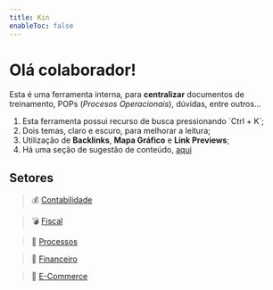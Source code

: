 ```yaml
---
title: Kin
enableToc: false
---
```


# Olá colaborador!

Esta é uma ferramenta interna, para **centralizar** documentos de treinamento, POPs (*Procesos Operacionais*), dúvidas, entre outros... 

1. Esta ferramenta possui recurso de busca pressionando ´Ctrl + K´; 
2. Dois temas, claro e escuro, para melhorar a leitura;
3. Utilização de **Backlinks**, **Mapa Gráfico** e **Link Previews**;
4. Há uma seção de sugestão de conteúdo, [aqui](notes/suggestion.md)

## Setores
> 💰 [Contabilidade](notes/accounting.md)

> 💣 [Fiscal](notes/irs.md)

> 🤖 [Processos](notes/processes.md)

> 💸 [Financeiro](notes/financial.md)

> 🛒 [E-Commerce](notes/ecommerce.md)
